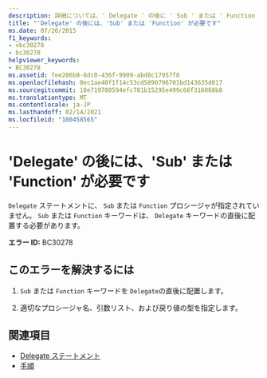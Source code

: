 ```yaml
---
description: 詳細については、' Delegate ' の後に ' Sub ' または ' Function ' が必要です
title: "'Delegate' の後には、'Sub' または 'Function' が必要です"
ms.date: 07/20/2015
f1_keywords:
- vbc30278
- bc30278
helpviewer_keywords:
- BC30278
ms.assetid: fee206b9-8dc0-436f-9909-abd8c17957f8
ms.openlocfilehash: 0ec1ae40f1f14c53cd5890796701bd143635d017
ms.sourcegitcommit: 10e719780594efc781b15295e499c66f316068b8
ms.translationtype: MT
ms.contentlocale: ja-JP
ms.lasthandoff: 02/14/2021
ms.locfileid: "100458565"
---
```

# <a name="sub-or-function-expected-after-delegate"></a>'Delegate' の後には、'Sub' または 'Function' が必要です

`Delegate` ステートメントに、 `Sub` または `Function` プロシージャが指定されていません。 `Sub` または `Function` キーワードは、 `Delegate` キーワードの直後に配置する必要があります。  
  
 **エラー ID:** BC30278  
  
## <a name="to-correct-this-error"></a>このエラーを解決するには  
  
1. `Sub` または `Function` キーワードを `Delegate`の直後に配置します。  
  
2. 適切なプロシージャ名、引数リスト、および戻り値の型を指定します。  
  
## <a name="see-also"></a>関連項目

- [Delegate ステートメント](../language-reference/statements/delegate-statement.md)
- [手順](../programming-guide/language-features/procedures/index.md)
